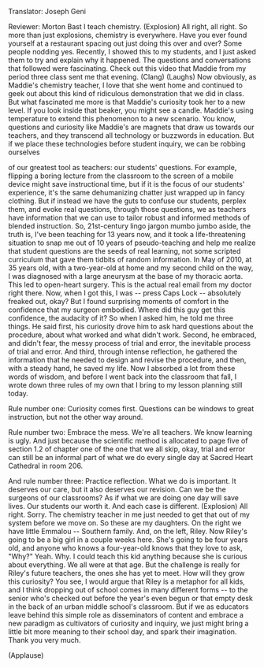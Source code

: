 

Translator: Joseph Geni

Reviewer: Morton Bast
I teach chemistry.
(Explosion)
All right, all right.
So more than just explosions,
chemistry is everywhere.
Have you ever found yourself at a restaurant spacing out
just doing this over and over?
Some people nodding yes.
Recently, I showed this to my students,
and I just asked them to try and explain why it happened.
The questions and conversations that followed
were fascinating.
Check out this video that Maddie
from my period three class sent me that evening.
(Clang) (Laughs)
Now obviously, as Maddie&#39;s chemistry teacher,
I love that she went home and continued to geek out
about this kind of ridiculous demonstration
that we did in class.
But what fascinated me more is that Maddie&#39;s curiosity
took her to a new level.
If you look inside that beaker,
you might see a candle.
Maddie&#39;s using temperature to extend this phenomenon
to a new scenario.
You know, questions and curiosity like Maddie&#39;s
are magnets that draw us towards our teachers,
and they transcend all technology
or buzzwords in education.
But if we place these technologies before student inquiry,
we can be robbing ourselves

of our greatest tool as teachers: our students&#39; questions.
For example, flipping a boring lecture from the classroom
to the screen of a mobile device
might save instructional time,
but if it is the focus of our students&#39; experience,
it&#39;s the same dehumanizing chatter
just wrapped up in fancy clothing.
But if instead we have the guts
to confuse our students, perplex them,
and evoke real questions,
through those questions, we as teachers have information
that we can use to tailor robust
and informed methods of blended instruction.
So, 21st-century lingo jargon mumbo jumbo aside,
the truth is, I&#39;ve been teaching for 13 years now,
and it took a life-threatening situation
to snap me out of 10 years of pseudo-teaching
and help me realize that student questions
are the seeds of real learning,
not some scripted curriculum
that gave them tidbits of random information.
In May of 2010, at 35 years old,
with a two-year-old at home and my second child on the way,
I was diagnosed with a large aneurysm
at the base of my thoracic aorta.
This led to open-heart surgery. This is the actual real email
from my doctor right there.
Now, when I got this, I was -- press Caps Lock --
absolutely freaked out, okay?
But I found surprising moments of comfort
in the confidence that my surgeon embodied.
Where did this guy get this confidence, the audacity of it?
So when I asked him, he told me three things.
He said first, his curiosity drove him
to ask hard questions about the procedure,
about what worked and what didn&#39;t work.
Second, he embraced, and didn&#39;t fear,
the messy process of trial and error,
the inevitable process of trial and error.
And third, through intense reflection,
he gathered the information that he needed
to design and revise the procedure,
and then, with a steady hand, he saved my life.
Now I absorbed a lot from these words of wisdom,
and before I went back into the classroom that fall,
I wrote down three rules of my own
that I bring to my lesson planning still today.

Rule number one: Curiosity comes first.
Questions can be windows to great instruction,
but not the other way around.

Rule number two: Embrace the mess.
We&#39;re all teachers. We know learning is ugly.
And just because the scientific method is allocated
to page five of section 1.2 of chapter one
of the one that we all skip, okay,
trial and error can still be an informal part
of what we do every single day
at Sacred Heart Cathedral in room 206.

And rule number three: Practice reflection.
What we do is important. It deserves our care,
but it also deserves our revision.
Can we be the surgeons of our classrooms?
As if what we are doing one day will save lives.
Our students our worth it.
And each case is different.
(Explosion)
All right. Sorry.
The chemistry teacher in me just needed to get that
out of my system before we move on.
So these are my daughters.
On the right we have little Emmalou -- Southern family.
And, on the left, Riley.
Now Riley&#39;s going to be a big girl in a couple weeks here.
She&#39;s going to be four years old,
and anyone who knows a four-year-old
knows that they love to ask, &quot;Why?&quot;
Yeah. Why.
I could teach this kid anything
because she is curious about everything.
We all were at that age.
But the challenge is really for Riley&#39;s future teachers,
the ones she has yet to meet.
How will they grow this curiosity?
You see, I would argue that Riley is a metaphor for all kids,
and I think dropping out of school comes in many different forms --
to the senior who&#39;s checked out before the year&#39;s even begun
or that empty desk in the back of an urban middle school&#39;s classroom.
But if we as educators leave behind
this simple role as disseminators of content
and embrace a new paradigm
as cultivators of curiosity and inquiry,
we just might bring a little bit more meaning
to their school day, and spark their imagination.
Thank you very much.

(Applause)

